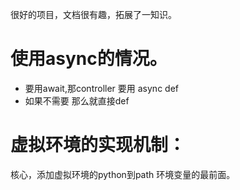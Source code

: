 很好的项目，文档很有趣，拓展了一知识。
# 使用async的情况。
- 要用await,那controller 要用 async def
- 如果不需要 那么就直接def
# 虚拟环境的实现机制：
核心，添加虚拟环境的python到path 环境变量的最前面。
